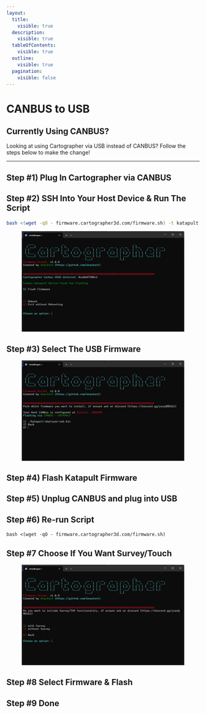 ```yaml
---
layout:
  title:
    visible: true
  description:
    visible: true
  tableOfContents:
    visible: true
  outline:
    visible: true
  pagination:
    visible: false
---
```


# CANBUS to USB

## Currently Using CANBUS?

Looking at using Cartographer via USB instead of CANBUS? Follow the steps below to make the change!

***

## Step #1) Plug In Cartographer via CANBUS

## Step #2) SSH Into Your Host Device & Run The Script

```bash
bash <(wget -qO - firmware.cartographer3d.com/firmware.sh) -t katapult -s usb
```

<figure><img src="../../../.gitbook/assets/image (25).png" alt=""><figcaption></figcaption></figure>

## Step #3) Select The USB Firmware

<figure><img src="../../../.gitbook/assets/image (27).png" alt=""><figcaption></figcaption></figure>

## Step #4) Flash Katapult Firmware

## Step #5) Unplug CANBUS and plug into USB

## Step #6) Re-run Script

```
bash <(wget -qO - firmware.cartographer3d.com/firmware.sh)
```

## Step #7 Choose If You Want Survey/Touch

<figure><img src="../../../.gitbook/assets/image (26).png" alt=""><figcaption></figcaption></figure>

## Step #8 Select Firmware & Flash

## Step #9 Done
